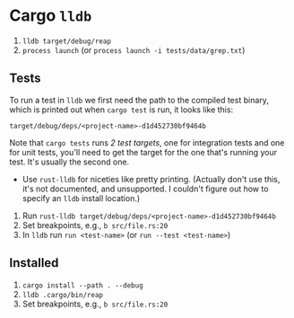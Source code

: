 # Cargo `lldb`

1. `lldb target/debug/reap`
2. `process launch` (or `process launch -i tests/data/grep.txt`)

## Tests

To run a test in `lldb` we first need the path to the compiled test binary, which is printed out when `cargo test` is run, it looks like this:

    target/debug/deps/<project-name>-d1d452730bf9464b

Note that `cargo tests` runs *2 test targets*, one for integration tests and one for unit tests, you'll need to get the target for the one that's running your test. It's usually the second one.

- Use `rust-lldb` for niceties like pretty printing. (Actually don't use this, it's not documented, and unsupported. I couldn't figure out how to specify an `lldb` install location.)

1. Run `rust-lldb target/debug/deps/<project-name>-d1d452730bf9464b`
2. Set breakpoints, e.g., `b src/file.rs:20`
3. In `lldb` run `run <test-name>` (or `run --test <test-name>`)

## Installed

1. `cargo install --path . --debug`
2. `lldb .cargo/bin/reap`
3. Set breakpoints, e.g., `b src/file.rs:20`
